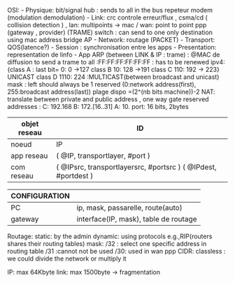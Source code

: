 OSI:
	- Physique: bit/signal
		hub : sends to all in the bus 
		repeteur
		modem (modulation demodulation)
	- Link: crc controle erreur/flux , csma/cd ( collision detection ) , lan: multipoints -> mac / wan: point to point ppp (gateway , provider) (TRAME)
		switch : can send to one only destination using mac address
		bridge
		AP
	- Network: routage (PACKET)
	- Transport: QOS(latence?)
	- Session : synchronisation entre les apps
	- Presentation: representation de linfo 
	- App
ARP (between LINK & IP : trame) : @MAC de diffusion to send a trame to all :FF:FF:FF:FF:FF:FF : has to be renewed 
ipv4:
	{class A : last bit= 0: 0 ->127
	class B 10: 128 ->191 
	class C 110: 192 -> 223} UNICAST 
	class D 1110: 224 :MULTICAST(between broadcast and unicast)
	mask : left should always be 1
	reserved (0:network address(first), 255:broadcast address(last))
	plage dispo =(2^(nb bits machine))-2
	NAT: translate between private and public address , one way gate
	reserved addresses : 
		C: 192.168
		B: 172.\[16..31]
		A: 10.
port: 16 bits, 2bytes

| objet reseau | ID                                                               |
| ------------ | ---------------------------------------------------------------- |
| noeud        | IP                                                               |
| app reseau   | ( @IP, transportlayer, \#port )                                  |
| com reseau   | ( @IPsrc, transportlayersrc, \#portsrc ) ( @IPdest, \#portdest ) |

| CONFIGURATION |                                       |
| ------------- | ------------------------------------- |
| PC            | ip, mask, passarelle, route(auto)     |
| gateway       | interface(IP, mask), table de routage |
Routage: 
	static: by the admin
	dynamic: using protocols e.g.,RIP(routers shares their routing tables)
mask: /32 : select one specific address in routing table 
	/31 :cannot not be used 
	/30: used in wan ppp
CIDR: classless : we could divide the network or multiply it 

IP: max 64Kbyte 
link: max 1500byte
-> fragmentation

